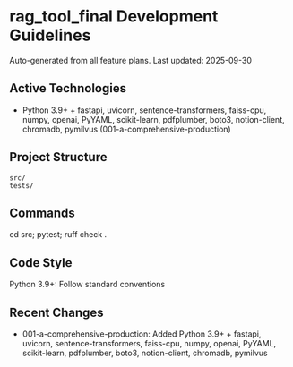 # rag_tool_final Development Guidelines

Auto-generated from all feature plans. Last updated: 2025-09-30

## Active Technologies
- Python 3.9+ + fastapi, uvicorn, sentence-transformers, faiss-cpu, numpy, openai, PyYAML, scikit-learn, pdfplumber, boto3, notion-client, chromadb, pymilvus (001-a-comprehensive-production)

## Project Structure
```
src/
tests/
```

## Commands
cd src; pytest; ruff check .

## Code Style
Python 3.9+: Follow standard conventions

## Recent Changes
- 001-a-comprehensive-production: Added Python 3.9+ + fastapi, uvicorn, sentence-transformers, faiss-cpu, numpy, openai, PyYAML, scikit-learn, pdfplumber, boto3, notion-client, chromadb, pymilvus

<!-- MANUAL ADDITIONS START -->
<!-- MANUAL ADDITIONS END -->
